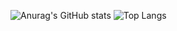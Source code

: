 <!--
**snowcrab382/snowcrab382** is a ✨ _special_ ✨ repository because its `README.md` (this file) appears on your GitHub profile.

-->
![Anurag's GitHub stats](https://github-readme-stats.vercel.app/api?username=snowcrab382&show_icons=true&theme=radical&hide_rank=true)
![Top Langs](https://github-readme-stats.vercel.app/api/top-langs/?username=snowcrab382)
